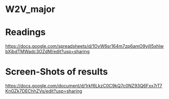 # W2V_major
# Readings
https://docs.google.com/spreadsheets/d/1OyW6sr164m7zp6amO9yjII5xhlwbXjbdTMWadc3OZdM/edit?usp=sharing
# Screen-Shots of results
https://docs.google.com/document/d/1rkf6LkzC0C9kQ7c0NZ93Q6Fxx7rT7KnGZk7DEChhZVs/edit?usp=sharing
